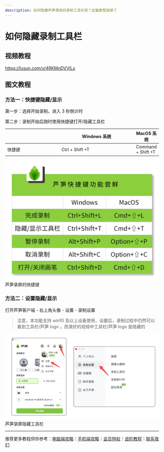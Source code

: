 ```yaml
---
description: 如何隐藏芦笋录频的录制工具栏呢？这篇教程就够了
---
```


# 如何隐藏录制工具栏

## 视频教程

https://lusun.com/v/4RKMnDVVlLx

## 图文教程

### 方法一：快捷键隐藏/显示

第一步：选择开始录制，进入 3 秒倒计时

第二步：录制开始后随时使用快捷键打开/隐藏工具栏

<table><thead><tr><th width="164"></th><th width="230">Windows 系统</th><th>MacOS 系统</th></tr></thead><tbody><tr><td>快捷键</td><td>Ctrl + Shift +T</td><td>Command + Shift +T</td></tr></tbody></table>

<img src="../public/.gitbook/assets/kuaijiejian.png" alt="">
<imgDesc>芦笋录屏的快捷键</imgDesc>

### 方法二：设置隐藏/显示

打开芦笋客户端 - 右上角头像 - 设置 - 录制设置

> 注意，本功能支持 win10 及以上设备使用，设置后，录制过程中仍然可以看到工具栏/芦笋 logo ，而录好的视频中工具栏/芦笋 logo 是隐藏的

<img src="../public/.gitbook/assets/shezhiyincang.png" alt="">
<imgDesc>芦笋录屏隐藏工具栏</imgDesc>

***

推荐更多教程供你参考：[电脑端攻略](../basic/pc.md)｜[手机端攻略](../basic/phone.md)｜[会员特权](../basic/vip.md)｜[进阶教程](../advanced/)｜[联系我们](../contact.md)
